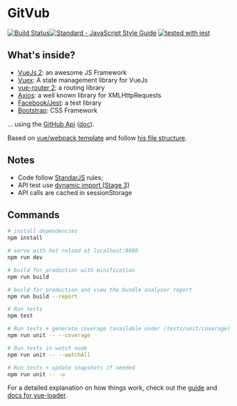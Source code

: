 # GitVub

[![Build Status](https://travis-ci.org/maxpou/gitvub.svg?branch=master)](https://travis-ci.org/maxpou/gitvub)[![Standard - JavaScript Style Guide](https://img.shields.io/badge/code_style-standard-brightgreen.svg)](https://standardjs.com) [![tested with jest](https://img.shields.io/badge/tested_with-jest-99424f.svg)](https://github.com/facebook/jest)


## What's inside?

* [VueJs 2](https://vuejs.org/): an awesome JS Framework
* [Vuex](https://vuex.vuejs.org/en/): A state management library for VueJs
* [vue-router 2](https://router.vuejs.org/en/): a routing library
* [Axios](https://github.com/mzabriskie/axios): a well known library for XMLHttpRequests
* [Facebook/Jest](https://facebook.github.io/jest/): a test library
* [Bootstrap](http://getbootstrap.com/docs/4.0/getting-started/introduction/): CSS Framework

... using the [GitHub Api](https://api.github.com/) ([doc](https://developer.github.com/v3)).

Based on [vue/webpack template](https://github.com/vuejs-templates/webpack) and follow [his file structure](http://vuejs-templates.github.io/webpack/structure.html).


## Notes

* Code follow [StandarJS](https://standardjs.com/) rules;
* API test use [dynamic import (Stage 3)](https://github.com/tc39/proposal-dynamic-import)
* API calls are cached in sessionStorage


## Commands

``` bash
# install dependencies
npm install

# serve with hot reload at localhost:8080
npm run dev

# build for production with minification
npm run build

# build for production and view the bundle analyzer report
npm run build --report

# Run tests
npm test

# Run tests + generate coverage (available under /tests/unit/coverage)
npm run unit -- --coverage

# Run tests in watch node
npm run unit -- --watchAll

# Run tests + update snapshots if needed
npm run unit -- -u
```

For a detailed explanation on how things work, check out the [guide](http://vuejs-templates.github.io/webpack/) and [docs for vue-loader](http://vuejs.github.io/vue-loader).
